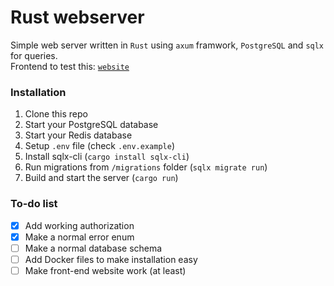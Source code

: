 # Rust webserver
Simple web server written in `Rust` using `axum` framwork, `PostgreSQL` and `sqlx` for queries.\
Frontend to test this: [`website`](../../../website)

### Installation
1. Clone this repo
2. Start your PostgreSQL database
3. Start your Redis database
4. Setup `.env` file (check `.env.example`)
5. Install sqlx-cli (`cargo install sqlx-cli`)
6. Run migrations from `/migrations` folder (`sqlx migrate run`)
7. Build and start the server (`cargo run`)

### To-do list
- [x] Add working authorization
- [x] Make a normal error enum
- [ ] Make a normal database schema
- [ ] Add Docker files to make installation easy
- [ ] Make front-end website work (at least)
